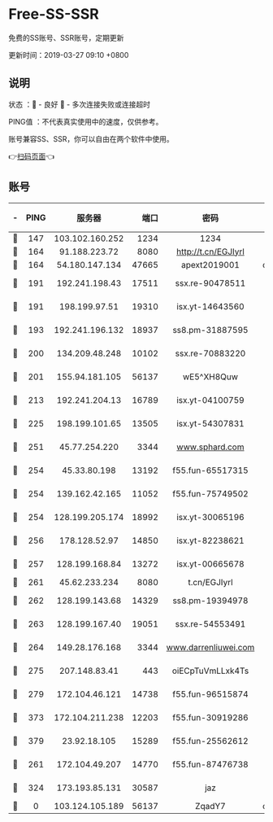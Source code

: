 # Free-SS-SSR

免费的SS账号、SSR账号，定期更新

更新时间：2019-03-27 09:10 +0800

## 说明

状态     ：🙂 - 良好 🙁 - 多次连接失败或连接超时

PING值   ：不代表真实使用中的速度，仅供参考。

账号兼容SS、SSR，你可以自由在两个软件中使用。

👉[扫码页面](https://liesauer.github.io/Free-SS-SSR/)👈

## 账号

|-|PING|服务器|端口|密码|加密方式|区域|
|:----:|:----:|:-----:|-----:|:----:|:----:|:----:|
|🙂|147|103.102.160.252|1234|1234|rc4-md5|JP|
|🙂|164|91.188.223.72|8080|http://t.cn/EGJIyrl|rc4-md5|RU|
|🙂|164|54.180.147.134|47665|apext2019001|chacha20|KR|
|🙂|191|192.241.198.43|17511|ssx.re-90478511|aes-256-cfb|US|
|🙂|191|198.199.97.51|19310|isx.yt-14643560|aes-256-cfb|US|
|🙂|193|192.241.196.132|18937|ss8.pm-31887595|aes-256-cfb|US|
|🙂|200|134.209.48.248|10102|ssx.re-70883220|aes-256-cfb|US|
|🙂|201|155.94.181.105|56137|wE5^XH8Quw|aes-256-cfb|US|
|🙂|213|192.241.204.13|16789|isx.yt-04100759|aes-256-cfb|US|
|🙂|225|198.199.101.65|13505|isx.yt-54307831|aes-256-cfb|US|
|🙂|251|45.77.254.220|3344|www.sphard.com|aes-256-cfb|SG|
|🙂|254|45.33.80.198|13192|f55.fun-65517315|aes-256-cfb|US|
|🙂|254|139.162.42.165|11052|f55.fun-75749502|aes-256-cfb|SG|
|🙂|254|128.199.205.174|18992|isx.yt-30065196|aes-256-cfb|SG|
|🙂|256|178.128.52.97|14850|isx.yt-82238621|aes-256-cfb|SG|
|🙂|257|128.199.168.84|13272|isx.yt-00665678|aes-256-cfb|SG|
|🙂|261|45.62.233.234|8080|t.cn/EGJIyrl|rc4-md5|CA|
|🙂|262|128.199.143.68|14329|ss8.pm-19394978|aes-256-cfb|SG|
|🙂|263|128.199.167.40|19051|ssx.re-54553491|aes-256-cfb|SG|
|🙂|264|149.28.176.168|3344|www.darrenliuwei.com|aes-256-cfb|AU|
|🙂|275|207.148.83.41|443|oiECpTuVmLLxk4Ts|aes-256-cfb|AU|
|🙂|279|172.104.46.121|14738|f55.fun-96515874|aes-256-cfb|SG|
|🙂|373|172.104.211.238|12203|f55.fun-30919286|aes-256-cfb|US|
|🙂|379|23.92.18.105|15289|f55.fun-25562612|aes-256-cfb|US|
|🙂|261|172.104.49.207|14770|f55.fun-87476738|aes-256-cfb|SG|
|🙂|324|173.193.85.131|30587|jaz|aes-256-cfb|US|
|🙁|0|103.124.105.189|56137|ZqadY7|chacha20|US|
